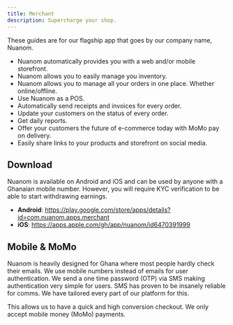 ```yaml
---
title: Merchant
description: Supercharge your shop.
---
```


These guides are for our flagship app that goes by our company name, Nuanom.

- Nuanom automatically provides you with a web and/or mobile storefront.
- Nuanom allows you to easily manage you inventory.
- Nuanom allows you to manage all your orders in one place. Whether online/offline.
- Use Nuanom as a POS.
- Automatically send receipts and invoices for every order.
- Update your customers on the status of every order.
- Get daily reports.
- Offer your customers the future of e-commerce today with MoMo pay on delivery.
- Easily share links to your products and storefront on social media.

## Download

Nuanom is available on Android and iOS and can be used by anyone with a Ghanaian mobile number. However, you will require KYC verification to be able to start withdrawing earnings.

- **Android**: https://play.google.com/store/apps/details?id=com.nuanom.apps.merchant
- **iOS**: https://apps.apple.com/gh/app/nuanom/id6470391999

## Mobile & MoMo

Nuanom is heavily designed for Ghana where most people hardly check their emails. We use mobile numbers instead of emails for user authentication.
We send a one time password (OTP) via SMS making authentication very simple for users. SMS has proven to be insanely reliable for comms. We have tailored every part
of our platform for this.

This allows us to have a quick and high conversion checkout. We only accept mobile money (MoMo) payments.

